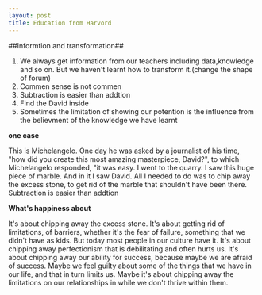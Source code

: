 ```yaml
---
layout: post
title: Education from Harvord
---
```


##Informtion and transformation##
1. We always get information from our teachers including data,knowledge and so on. But we haven't learnt how to transform it.(change the shape of forum)
2. Commen sense is not commen
3. Subtraction is easier than addtion
4. Find the David inside
5. Sometimes the limitation of showing our potention is the influence from the believment of the knowledge we have learnt


**one case**

This is Michelangelo.
One day he was asked by a journalist of his time, "how did you create this most amazing masterpiece, David?", to which Michelangelo responded, "it was easy. I went to the quarry. I saw this huge piece of marble. And in it I saw David. All I needed to do was to chip away the excess stone, to get rid of the marble that shouldn't have been there.
Subtraction is easier than addtion

**What's happiness about**

It's about chipping away the excess stone. It's about getting rid of limitations, of barriers, whether it's the fear of failure, something that we didn't have as kids. But today most people in our culture have it. It's about chipping away perfectionism that is debilitating and often hurts us. It's about chipping away our ability for success, because maybe we are afraid of success. Maybe we feel guilty about some of the things that we have in our life, and that in turn limits us. Maybe it's about chipping away the limitations on our relationships in while we don't thrive within them.


